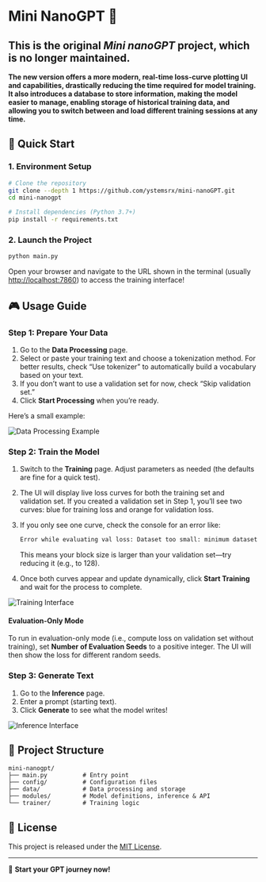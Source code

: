 # Mini NanoGPT 🚀

## This is the original *Mini nanoGPT* project, which is no longer maintained.

**The new version offers a more modern, real-time loss-curve plotting UI and capabilities, drastically reducing the time required for model training.**
**It also introduces a database to store information, making the model easier to manage, enabling storage of historical training data, and allowing you to switch between and load different training sessions at any time.**

## 🚀 Quick Start

### 1. Environment Setup

```bash
# Clone the repository
git clone --depth 1 https://github.com/ystemsrx/mini-nanoGPT.git
cd mini-nanogpt

# Install dependencies (Python 3.7+)
pip install -r requirements.txt
```

### 2. Launch the Project

```bash
python main.py
```

Open your browser and navigate to the URL shown in the terminal (usually [http://localhost:7860](http://localhost:7860)) to access the training interface!

## 🎮 Usage Guide

### Step 1: Prepare Your Data

1. Go to the **Data Processing** page.
2. Select or paste your training text and choose a tokenization method. For better results, check “Use tokenizer” to automatically build a vocabulary based on your text.
3. If you don’t want to use a validation set for now, check “Skip validation set.”
4. Click **Start Processing** when you’re ready.

Here’s a small example:

![Data Processing Example](https://github.com/user-attachments/assets/ec8db0d6-5673-43ae-a4cb-ac064f7209ae)

### Step 2: Train the Model

1. Switch to the **Training** page. Adjust parameters as needed (the defaults are fine for a quick test).
2. The UI will display live loss curves for both the training set and validation set. If you created a validation set in Step 1, you’ll see two curves: blue for training loss and orange for validation loss.
3. If you only see one curve, check the console for an error like:

   ```txt
   Error while evaluating val loss: Dataset too small: minimum dataset(val) size is 147, but block size is 512. Either reduce block size or add more data.
   ```

   This means your block size is larger than your validation set—try reducing it (e.g., to 128).
4. Once both curves appear and update dynamically, click **Start Training** and wait for the process to complete.

![Training Interface](https://github.com/user-attachments/assets/75e53570-393b-48db-aac3-f9b6822d05b1)

#### Evaluation-Only Mode

To run in evaluation-only mode (i.e., compute loss on validation set without training), set **Number of Evaluation Seeds** to a positive integer. The UI will then show the loss for different random seeds.

### Step 3: Generate Text

1. Go to the **Inference** page.
2. Enter a prompt (starting text).
3. Click **Generate** to see what the model writes!

![Inference Interface](https://github.com/user-attachments/assets/5f985e89-d7c2-4f3a-9500-5713497148cd)

## 📁 Project Structure

```
mini-nanogpt/
├── main.py          # Entry point
├── config/          # Configuration files
├── data/            # Data processing and storage
├── modules/         # Model definitions, inference & API
└── trainer/         # Training logic
```

## 📝 License

This project is released under the [MIT License](LICENSE).

---

🎉 **Start your GPT journey now!**
